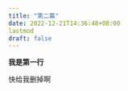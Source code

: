 ```yaml
---
title: "第二篇"
date: 2022-12-21T14:36:48+08:00
lastmod
draft: false
---
```


<strong>我是第一行</strong>

快给我删掉啊

